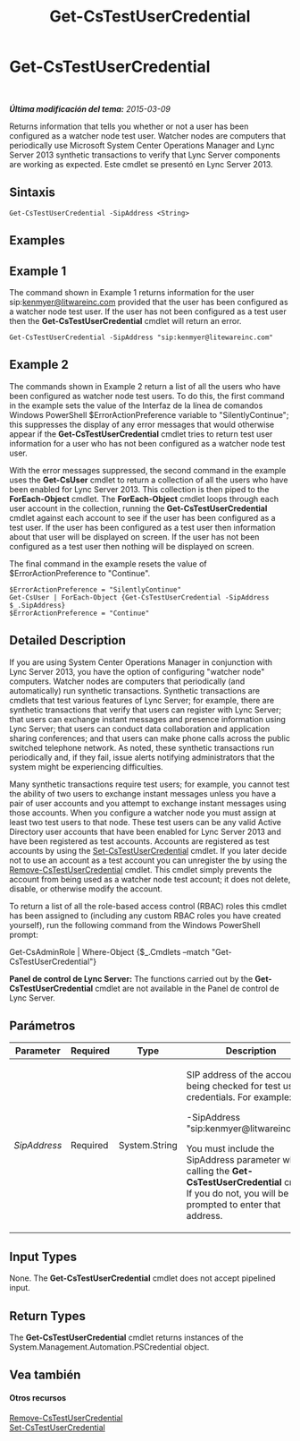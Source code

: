﻿---
title: Get-CsTestUserCredential
TOCTitle: Get-CsTestUserCredential
ms:assetid: 2af8d526-005c-40fb-957c-5b2ee5bce432
ms:mtpsurl: https://technet.microsoft.com/es-es/library/JJ204759(v=OCS.15)
ms:contentKeyID: 48274759
ms.date: 01/07/2017
mtps_version: v=OCS.15
ms.translationtype: HT
---

# Get-CsTestUserCredential

 

_**Última modificación del tema:** 2015-03-09_

Returns information that tells you whether or not a user has been configured as a watcher node test user. Watcher nodes are computers that periodically use Microsoft System Center Operations Manager and Lync Server 2013 synthetic transactions to verify that Lync Server components are working as expected. Este cmdlet se presentó en Lync Server 2013.

## Sintaxis

    Get-CsTestUserCredential -SipAddress <String>

## Examples

## Example 1

The command shown in Example 1 returns information for the user sip:kenmyer@litwareinc.com provided that the user has been configured as a watcher node test user. If the user has not been configured as a test user then the **Get-CsTestUserCredential** cmdlet will return an error.

    Get-CsTestUserCredential -SipAddress "sip:kenmyer@litewareinc.com"

## Example 2

The commands shown in Example 2 return a list of all the users who have been configured as watcher node test users. To do this, the first command in the example sets the value of the Interfaz de la línea de comandos Windows PowerShell $ErrorActionPreference variable to "SilentlyContinue"; this suppresses the display of any error messages that would otherwise appear if the **Get-CsTestUserCredential** cmdlet tries to return test user information for a user who has not been configured as a watcher node test user.

With the error messages suppressed, the second command in the example uses the **Get-CsUser** cmdlet to return a collection of all the users who have been enabled for Lync Server 2013. This collection is then piped to the **ForEach-Object** cmdlet. The **ForEach-Object** cmdlet loops through each user account in the collection, running the **Get-CsTestUserCredential** cmdlet against each account to see if the user has been configured as a test user. If the user has been configured as a test user then information about that user will be displayed on screen. If the user has not been configured as a test user then nothing will be displayed on screen.

The final command in the example resets the value of $ErrorActionPreference to "Continue".

    $ErrorActionPreference = "SilentlyContinue"
    Get-CsUser | ForEach-Object {Get-CsTestUserCredential -SipAddress $_.SipAddress}
    $ErrorActionPreference = "Continue"

## Detailed Description

If you are using System Center Operations Manager in conjunction with Lync Server 2013, you have the option of configuring "watcher node" computers. Watcher nodes are computers that periodically (and automatically) run synthetic transactions. Synthetic transactions are cmdlets that test various features of Lync Server; for example, there are synthetic transactions that verify that users can register with Lync Server; that users can exchange instant messages and presence information using Lync Server; that users can conduct data collaboration and application sharing conferences; and that users can make phone calls across the public switched telephone network. As noted, these synthetic transactions run periodically and, if they fail, issue alerts notifying administrators that the system might be experiencing difficulties.

Many synthetic transactions require test users; for example, you cannot test the ability of two users to exchange instant messages unless you have a pair of user accounts and you attempt to exchange instant messages using those accounts. When you configure a watcher node you must assign at least two test users to that node. These test users can be any valid Active Directory user accounts that have been enabled for Lync Server 2013 and have been registered as test accounts. Accounts are registered as test accounts by using the [Set-CsTestUserCredential](set-cstestusercredential.md) cmdlet. If you later decide not to use an account as a test account you can unregister the by using the [Remove-CsTestUserCredential](remove-cstestusercredential.md) cmdlet. This cmdlet simply prevents the account from being used as a watcher node test account; it does not delete, disable, or otherwise modify the account.

To return a list of all the role-based access control (RBAC) roles this cmdlet has been assigned to (including any custom RBAC roles you have created yourself), run the following command from the Windows PowerShell prompt:

Get-CsAdminRole | Where-Object {$\_.Cmdlets –match "Get-CsTestUserCredential"}

**Panel de control de Lync Server:** The functions carried out by the **Get-CsTestUserCredential** cmdlet are not available in the Panel de control de Lync Server.

## Parámetros


<table>
<colgroup>
<col style="width: 25%" />
<col style="width: 25%" />
<col style="width: 25%" />
<col style="width: 25%" />
</colgroup>
<thead>
<tr class="header">
<th>Parameter</th>
<th>Required</th>
<th>Type</th>
<th>Description</th>
</tr>
</thead>
<tbody>
<tr class="odd">
<td><p><em>SipAddress</em></p></td>
<td><p>Required</p></td>
<td><p>System.String</p></td>
<td><p>SIP address of the account being checked for test user credentials. For example:</p>
<p>-SipAddress &quot;sip:kenmyer@litwareinc.com&quot;</p>
<p>You must include the SipAddress parameter when calling the <strong>Get-CsTestUserCredential</strong> cmdlet. If you do not, you will be prompted to enter that address.</p></td>
</tr>
</tbody>
</table>


## Input Types

None. The **Get-CsTestUserCredential** cmdlet does not accept pipelined input.

## Return Types

The **Get-CsTestUserCredential** cmdlet returns instances of the System.Management.Automation.PSCredential object.

## Vea también

#### Otros recursos

[Remove-CsTestUserCredential](remove-cstestusercredential.md)  
[Set-CsTestUserCredential](set-cstestusercredential.md)


